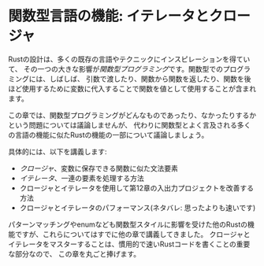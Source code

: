 <!--
# Functional Language Features: Iterators and Closures
-->

# 関数型言語の機能: イテレータとクロージャ

<!--
Rust’s design has taken inspiration from many existing languages and
techniques, and one significant influence is *functional programming*.
Programming in a functional style often includes using functions as values by
passing them in arguments, returning them from other functions, assigning them
to variables for later execution, and so forth.
-->

Rustの設計は、多くの既存の言語やテクニックにインスピレーションを得ていて、
その一つの大きな影響が*関数型プログラミング*です。関数型でのプログラミングには、しばしば、
引数で渡したり、関数から関数を返したり、関数を後ほど使用するために変数に代入することで関数を値として使用することが含まれます。

<!--
In this chapter, we won’t debate the issue of what functional programming is or
isn’t but will instead discuss some features of Rust that are similar to
features in many languages often referred to as functional.
-->

この章では、関数型プログラミングがどんなものであったり、なかったりするかという問題については議論しませんが、
代わりに関数型とよく言及される多くの言語の機能に似たRustの機能の一部について議論しましょう。

<!--
More specifically, we’ll cover:
-->

具体的には、以下を講義します:

<!--
* *Closures*, a function-like construct you can store in a variable
* *Iterators*, a way of processing a series of elements
* How to use closures and iterators to improve the I/O project in Chapter 12
* The performance of closures and iterators (Spoiler alert: they’re faster than
  you might think!)
-->

* *クロージャ*、変数に保存できる関数に似た文法要素
* *イテレータ*、一連の要素を処理する方法
* クロージャとイテレータを使用して第12章の入出力プロジェクトを改善する方法
* クロージャとイテレータのパフォーマンス(ネタバレ: 思ったよりも速いです)

<!--
We’ve already covered some other Rust features, such as pattern matching and
enums, that are also influenced by the functional style. Because mastering
closures and iterators is an important part of writing idiomatic, fast Rust
code, we’ll devote this entire chapter to them.
-->

パターンマッチングやenumなども関数型スタイルに影響を受けた他のRustの機能ですが、これらについてはすでに他の章で講義してきました。
クロージャとイテレータをマスターすることは、慣用的で速いRustコードを書くことの重要な部分なので、
この章を丸ごと捧げます。
